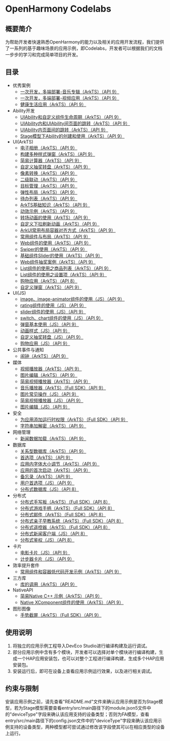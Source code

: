 # OpenHarmony Codelabs

## 概要简介

为帮助开发者快速熟悉OpenHarmony的能力以及相关的应用开发流程，我们提供了一系列的基于趣味场景的应用示例，即Codelabs，开发者可以根据我们的文档一步步的学习和完成简单项目的开发。

## 目录

- 优秀案例
  - [一次开发，多端部署-音乐专辑（ArkTS）（API 9）](https://gitee.com/openharmony/codelabs/tree/master/ExcellentCase/MultiDeviceMusic)
  - [一次开发，多端部署-视频应用（ArkTS）（API 9）](https://gitee.com/openharmony/codelabs/tree/master/ExcellentCase/Multi_device_V2)
  - [健康生活应用（ArkTS）（API 9）](https://gitee.com/openharmony/codelabs/tree/master/ExcellentCase/Healthy_life)
- Ability开发
  - [UIAbility和自定义组件生命周期（ArkTS）（API 9）](https://gitee.com/openharmony/codelabs/tree/master/Ability/UIAbilityLifeCycle)
  - [UIAbility内和UIAbility间页面的跳转（ArkTS）（API 9）](https://gitee.com/openharmony/codelabs/tree/master/Ability/StageAbility)
  - [UIAbility内页面间的跳转（ArkTS）（API 9）](https://gitee.com/openharmony/codelabs/tree/master/Ability/PagesRouter)
  - [Stage模型下Ability的创建和使用（ArkTS）（API 9）](https://gitee.com/openharmony/codelabs/tree/master/Ability/StageAbilityDemo)
- UI(ArkTS)
  - [电子相册（ArkTS）（API 9）](https://gitee.com/openharmony/codelabs/tree/master/ETSUI/ElectronicAlbum)
  - [构建多种样式弹窗（ArkTS）（API 9）](https://gitee.com/openharmony/codelabs/tree/master/ETSUI/MultipleDialog)
  - [简易计算器（ArkTS）（API 9）](https://gitee.com/openharmony/codelabs/tree/master/ETSUI/SimpleCalculator)
  - [自定义抽奖转盘（ArkTS）（API 9）](https://gitee.com/openharmony/codelabs/tree/master/ETSUI/CanvasComponent)
  - [像素转换（ArkTS）（API 9）](https://gitee.com/openharmony/codelabs/tree/master/ETSUI/PixelConversion)
  - [二级联动（ArkTS）（API 9）](https://gitee.com/openharmony/codelabs/tree/master/ETSUI/SecondLevelLinkage)
  - [目标管理（ArkTS）（API 9）](https://gitee.com/openharmony/codelabs/tree/master/ETSUI/TargetManagement)
  - [弹性布局（ArkTS）（API 9）](https://gitee.com/openharmony/codelabs/tree/master/ETSUI/FlexLayout)
  - [待办列表（ArkTS）（API 9）](https://gitee.com/openharmony/codelabs/tree/master/ETSUI/ToDoListArkTS)
  - [ArkTS基础知识（ArkTS）（API 9）](https://gitee.com/openharmony/codelabs/tree/master/ETSUI/RankingDemo)
  - [动效示例（ArkTS）（API 9）](https://gitee.com/openharmony/codelabs/tree/master/ETSUI/Animation)
  - [转场动画的使用（ArkTS）（API 9）](https://gitee.com/openharmony/codelabs/tree/master/ETSUI/TransitionAnimation)
  - [自定义下拉刷新动画（ArkTS）（API 9）](https://gitee.com/openharmony/codelabs/tree/master/ETSUI/AnimateRefresh)
  - [ArkUI常用布局容器对齐方式（ArkTS）（API 9）](https://gitee.com/openharmony/codelabs/tree/master/ETSUI/OHLayoutAlign)
  - [常用组件与布局（ArkTS）（API 9）](https://gitee.com/openharmony/codelabs/tree/master/ETSUI/ArkTSComponents)
  - [Web组件的使用（ArkTS）（API 9）](https://gitee.com/openharmony/codelabs/tree/master/ETSUI/WebCookie)
  - [Swiper的使用（ArkTS）（API 9）](https://gitee.com/openharmony/codelabs/tree/master/ETSUI/SwiperArkTS)
  - [基础组件Slider的使用（ArkTS）（API 9）](https://gitee.com/openharmony/codelabs/tree/master/ETSUI/SliderExample)
  - [Web组件抽奖案例（ArkTS）（API 9）](https://gitee.com/openharmony/codelabs/tree/master/ETSUI/WebComponent)
  - [List组件的使用之商品列表（ArkTS）（API 9）](https://gitee.com/openharmony/codelabs/tree/master/ETSUI/List)
  - [List组件的使用之设置项（ArkTS）（API 9）](https://gitee.com/openharmony/codelabs/tree/master/ETSUI/List_HDC)
  - [购物应用（ArkTS）（API 8）](https://gitee.com/openharmony/codelabs/tree/master/ETSUI/ShoppingEts)
  - [自定义弹窗（ArkTS）（API 9）](https://gitee.com/openharmony/codelabs/tree/master/ETSUI/CustomDialog)
- UI(JS)
  - [image、image-animator组件的使用（JS）（API 9）](https://gitee.com/openharmony/codelabs/tree/master/JSUI/ClickableJs)
  - [rating组件的使用（JS）（API 9）](https://gitee.com/openharmony/codelabs/tree/master/JSUI/RatingApplication)
  - [slider组件的使用（JS）（API 9）](https://gitee.com/openharmony/codelabs/tree/master/JSUI/SliderApplication)
  - [switch、chart组件的使用（JS）（API 9）](https://gitee.com/openharmony/codelabs/tree/master/JSUI/SwitchChart)
  - [弹窗基本使用（JS）（API 9）](https://gitee.com/openharmony/codelabs/tree/master/JSUI/DialogDemo)
  - [动画样式（JS）（API 9）](https://gitee.com/openharmony/codelabs/tree/master/JSUI/AnimationDemo)
  - [自定义抽奖转盘（JS）（API 9）](https://gitee.com/openharmony/codelabs/tree/master/JSUI/JSCanvasComponent)
  - [购物应用（JS）（API 9）](https://gitee.com/openharmony/codelabs/tree/master/JSUI/ShoppingSample)
- 公共事件与通知
  - [闹钟（ArkTS）（API 9）](https://gitee.com/openharmony/codelabs/tree/master/CommonEventAndNotification/AlarmClock)
- 媒体
  - [视频播放器（ArkTS）（API 9）](https://gitee.com/openharmony/codelabs/tree/master/Media/VideoPlayer)
  - [图片编辑（ArkTS）（API 9）](https://gitee.com/openharmony/codelabs/tree/master/Media/ImageEdit)
  - [简易视频播放器（ArkTS）（API 9）](https://gitee.com/openharmony/codelabs/tree/master/Media/SimpleVideo)
  - [音乐播放器（ArkTS）（Full SDK）（API 9）](https://gitee.com/openharmony/codelabs/tree/master/Media/AudioPlayer)
  - [图片常见操作（JS）（API 9）](https://gitee.com/openharmony/codelabs/tree/master/Media/ImageOperation)
  - [简易视频播放器（JS）（API 9）](https://gitee.com/openharmony/codelabs/tree/master/Media/VideoOpenHarmony)
  - [图片编辑（JS）（API 9）](https://gitee.com/openharmony/codelabs/tree/master/Media/ImageEditorTemplate)
- 安全
  - [为应用添加运行时权限（ArkTS）（Full SDK）（API 9）](https://gitee.com/openharmony/codelabs/tree/master/Security/AccessPermission)
  - [字符串加解密（ArkTS）（API 9）](https://gitee.com/openharmony/codelabs/tree/master/Security/StringCipherArkTS)
- 网络管理
  - [新闻数据加载（ArkTS）（API 9）](https://gitee.com/openharmony/codelabs/tree/master/NetworkManagement/NewsDataArkTS)
- 数据库
  - [关系型数据库（ArkTS）（API 9）](https://gitee.com/openharmony/codelabs/tree/master/Data/Rdb)
  - [首选项（ArkTS）（API 9）](https://gitee.com/openharmony/codelabs/tree/master/Data/Preferences)
  - [应用内字体大小调节（ArkTS）（API 9）](https://gitee.com/openharmony/codelabs/tree/master/Data/SetAppFontSize)
  - [应用的首次启动（ArkTS）（API 9）](https://gitee.com/openharmony/codelabs/tree/master/Data/FirstStartDemo)
  - [备忘录（ArkTS）（API 9）](https://gitee.com/openharmony/codelabs/tree/master/Data/NotePadOpenHarmony)
  - [用户首选项（JS）（API 9）](https://gitee.com/openharmony/codelabs/tree/master/Data/PreferenceJS)
  - [分布式数据库（JS）（API 8）](https://gitee.com/openharmony/codelabs/tree/master/Data/JsDistributedData)
- 分布式
  - [分布式手写板（ArkTS）（Full SDK）（API 8）](https://gitee.com/openharmony/codelabs/tree/master/Distributed/DistributeDatabaseDrawEts)
  - [分布式游戏手柄（ArkTS）（Full SDK）（API 8）](https://gitee.com/openharmony/codelabs/tree/master/Distributed/HandleGameApplication)
  - [分布式邮件（ArkTS）（Full SDK）（API 8）](https://gitee.com/openharmony/codelabs/tree/master/Distributed/OHMailETS)
  - [分布式亲子早教系统（ArkTS）（Full SDK）（API 8）](https://gitee.com/openharmony/codelabs/tree/master/Distributed/OpenHarmonyPictureGame)
  - [分布式遥控器（ArkTS）（Full SDK）（API 8）](https://gitee.com/openharmony/codelabs/tree/master/Distributed/RemoteControllerETS)
  - [分布式新闻客户端（JS）（API 8）](https://gitee.com/openharmony/codelabs/tree/master/Distributed/NewsDemo)
  - [分布式鉴权（JS）（API 8）](https://gitee.com/openharmony/codelabs/tree/master/Distributed/GameAuthOpenH)
- 卡片
  - [电影卡片（JS）（API 9）](https://gitee.com/openharmony/codelabs/tree/master/Card/MovieCard)
  - [计步器卡片（JS）（API 9）](https://gitee.com/openharmony/codelabs/tree/master/Card/StepsCardJS)
- 效率提升套件
  - [常用组件和容器低代码开发示例（ArkTS）（API 9）](https://gitee.com/openharmony/codelabs/tree/master/EfficiencyEnhancementKit/SuperVisualSample)
- 三方库
  - [库的调用（ArkTS）（API 9）](https://gitee.com/openharmony/codelabs/tree/master/ThirdPartyComponents/ThirdPartyLibrary)
- NativeAPI
  - [简易Native C++ 示例（ArkTS）（API 9）](https://gitee.com/openharmony/codelabs/tree/master/NativeAPI/NativeTemplateDemo)
  - [Native XComponent组件的使用（ArkTS）（API 9）](https://gitee.com/openharmony/codelabs/tree/master/NativeAPI/XComponent)
- 图形图像
  - [手势截屏（ArkTS）（Full SDK）（API 9）](https://gitee.com/openharmony/codelabs/tree/master/GraphicImage/GestureScreenshot)

## 使用说明

1.  将独立的应用示例工程导入DevEco Studio进行编译构建及运行调试。
2.  部分应用示例中含有多个模块，开发者可以选择对单个模块进行编译构建，生成一个HAP应用安装包，也可以对整个工程进行编译构建，生成多个HAP应用安装包。
3.  安装运行后，即可在设备上查看应用示例运行效果，以及进行相关调试。

## 约束与限制

安装应用示例之前，请先查看"README.md"文件来确认应用示例是否为Stage模型，若为Stage模型需要查看entry/src/main路径下的module.json5文件中的"deviceType"字段来确认该应用支持的设备类型；否则为FA模型，查看entry/src/main路径下的config.json文件中的"deviceType"字段来确认该应用示例支持的设备类型，两种模型都可尝试通过修改该字段使其可以在相应类型的设备上运行。